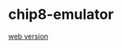 # chip8-emulator
[web version](https://alessandrobason.github.io/chip8-emulator/web_build/chip8.html)
